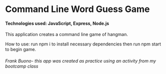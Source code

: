 # Command Line Word Guess Game

#### Technologies used: JavaScript, Express, Node.js

This application creates a command line game of hangman.

How to use: run npm i to install necessary dependencies then run npm start to begin game.

###### Frank Buono- this app was created as practice using an activity from my bootcamp class